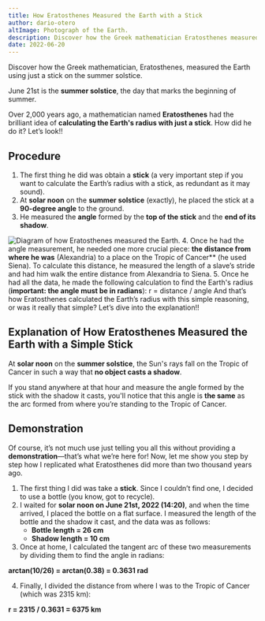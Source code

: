 ```yaml
---
title: How Eratosthenes Measured the Earth with a Stick
author: dario-otero
altImage: Photograph of the Earth.
description: Discover how the Greek mathematician Eratosthenes measured the Earth’s circumference using just a stick.
date: 2022-06-20
---
```


Discover how the Greek mathematician, Eratosthenes, measured the Earth using just a stick on the summer solstice.

June 21st is the **summer solstice**, the day that marks the beginning of summer.

Over 2,000 years ago, a mathematician named **Eratosthenes** had the brilliant idea of **calculating the Earth's radius with just a stick**. How did he do it? Let’s look!!

## Procedure

1. The first thing he did was obtain a **stick** (a very important step if you want to calculate the Earth’s radius with a stick, as redundant as it may sound).
2. At **solar noon** on the **summer solstice** (exactly), he placed the stick at a **90-degree angle** to the ground.
3. He measured the **angle** formed by the **top of the stick** and the **end of its shadow**.

![Diagram of how Eratosthenes measured the Earth.](/images/contenido/como-midio-eratostenes-la-tierra-con-un-palo/diagram.webp)
4. Once he had the angle measurement, he needed one more crucial piece: **the distance from where he was** (Alexandria) to a place on the Tropic of Cancer** (he used Siena). To calculate this distance, he measured the length of a slave’s stride and had him walk the entire distance from Alexandria to Siena.
5. Once he had all the data, he made the following calculation to find the Earth's radius (**important: the angle must be in radians**):
r = distance / angle
And that’s how Eratosthenes calculated the Earth’s radius with this simple reasoning, or was it really that simple? Let’s dive into the explanation!!

## Explanation of How Eratosthenes Measured the Earth with a Simple Stick

At **solar noon** on the **summer solstice**, the Sun's rays fall on the Tropic of Cancer in such a way that **no object casts a shadow**.

If you stand anywhere at that hour and measure the angle formed by the stick with the shadow it casts, you'll notice that this angle is **the same** as the arc formed from where you’re standing to the Tropic of Cancer.

## Demonstration

Of course, it’s not much use just telling you all this without providing a **demonstration**—that’s what we’re here for! Now, let me show you step by step how I replicated what Eratosthenes did more than two thousand years ago.
1. The first thing I did was take a **stick**. Since I couldn’t find one, I decided to use a bottle (you know, got to recycle).
2. I waited for **solar noon on June 21st, 2022 (14:20)**, and when the time arrived, I placed the bottle on a flat surface. I measured the length of the bottle and the shadow it cast, and the data was as follows:
    - **Bottle length = 26 cm**
    - **Shadow length = 10 cm**
3. Once at home, I calculated the tangent arc of these two measurements by dividing them to find the angle in radians:

**arctan(10/26) = arctan(0.38) = 0.3631 rad**

4. Finally, I divided the distance from where I was to the Tropic of Cancer (which was 2315 km):

**r = 2315 / 0.3631 = 6375 km**
